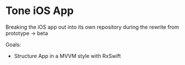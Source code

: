 # Tone iOS App

Breaking the iOS app out into its own repository during the rewrite from prototype -> beta

Goals:
* Structure App in a MVVM style with RxSwift
